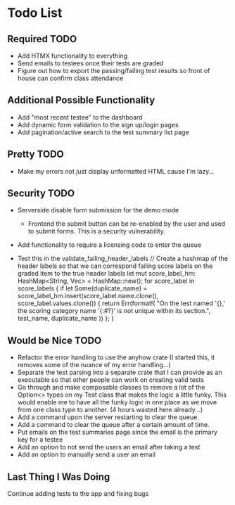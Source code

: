 # Todo List

## Required TODO
- Add HTMX functionality to everything
- Send emails to testees once their tests are graded
- Figure out how to export the passing/failing test results so front of house can confirm class attendance



## Additional Possible Functionality
- Add "most recent testee" to the dashboard
- Add dynamic form validation to the sign up/login pages
- Add pagination/active search to the test summary list page

## Pretty TODO
- Make my errors not just display unformatted HTML cause I'm lazy...

## Security TODO
- Serverside disable form submission for the demo mode
    - Frontend the submit button can be re-enabled by the user and used to submit forms. This is a security vulnerability.
- Add functionality to require a licensing code to enter the queue

- Test this in the validate_failing_header_labels
    // Create a hashmap of the header labels so that we can correspond failing score labels on the graded item to the true header labels
    let mut score_label_hm: HashMap<String, Vec<String>> = HashMap::new();
    for score_label in score_labels {
        if let Some(duplicate_name) = score_label_hm.insert(score_label.name.clone(), score_label.values.clone()) {
            return Err(format!(
                "On the test named '{},' the scoring category name '{:#?}' is not unique within its section.",
                test_name, duplicate_name
            ))
        };
    }

## Would be Nice TODO
- Refactor the error handling to use the anyhow crate (I started this, it removes some of the nuance of my error handling...)
- Separate the test parsing into a separate crate that I can provide as an executable so that other people can work on creating valid tests
- Go through and make composable classes to remove a lot of the Option<> types on my Test class that makes the logic a little funky. This would enable me to have all the funky logic in one place as we move from one class type to another. (4 hours wasted here already...)
- Add a command upon the server restarting to clear the queue. 
- Add a command to clear the queue after a certain amount of time.
- Put emails on the test summaries page since the email is the primary key for a testee
- Add an option to not send the users an email after taking a test
- Add an option to manually send a user an email


## Last Thing I Was Doing
Continue adding tests to the app and fixing bugs
